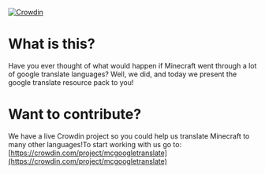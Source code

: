 [![Crowdin](https://badges.crowdin.net/mcgoogletranslate/localized.svg)](https://crowdin.com/project/mcgoogletranslate)

# What is this?
Have you ever thought of what would happen if Minecraft went through a lot of google translate languages? Well, we did, and today we present the google translate resource pack to you!

# Want to contribute?
We have a live Crowdin project so you could help us translate Minecraft to many other languages!To start working with us go to: [https://crowdin.com/project/mcgoogletranslate](https://crowdin.com/project/mcgoogletranslate)
